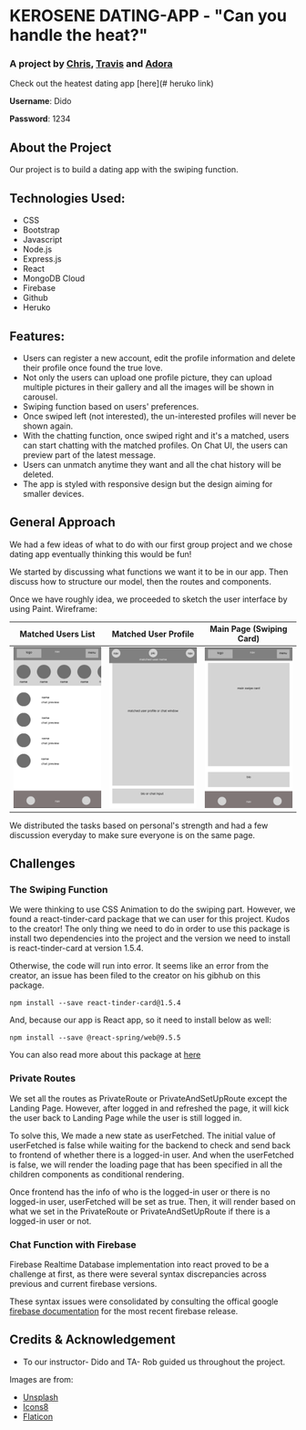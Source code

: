 # KEROSENE DATING-APP - "Can you handle the heat?"
### A project by [Chris](https://github.com/ChristopherHendrickson), [Travis](https://github.com/Travis-Esselink) and [Adora](https://github.com/AdoraWyne)

Check out the heatest dating app [here](# heruko link)

**Username**: Dido

**Password**: 1234

## About the Project
Our project is to build a dating app with the swiping function.

## Technologies Used:
* CSS
* Bootstrap
* Javascript
* Node.js
* Express.js
* React
* MongoDB Cloud
* Firebase
* Github
* Heruko

## Features:
* Users can register a new account, edit the profile information and delete their profile once found the true love. 
* Not only the users can upload one profile picture, they can upload multiple pictures in their gallery and all the images will be shown in carousel.
* Swiping function based on users' preferences.
* Once swiped left (not interested), the un-interested profiles will never be shown again.
* With the chatting function, once swiped right and it's a matched, users can start chatting with the matched profiles. On Chat UI, the users can preview part of the latest message.
* Users can unmatch anytime they want and all the chat history will be deleted. 
* The app is styled with responsive design but the design aiming for smaller devices.

## General Approach
We had a few ideas of what to do with our first group project and we chose dating app eventually thinking this would be fun!

We started by discussing what functions we want it to be in our app. Then discuss how to structure our model, then the routes and components. 

Once we have roughly idea, we proceeded to sketch the user interface by using Paint.
Wireframe:

Matched Users List         |  Matched User Profile     | Main Page (Swiping Card) |
:-------------------------:|:-------------------------:|:-------------------------:
![](./client/src/images/matched-user-list.png) | ![](./client/src/images/matched-user-profile-chat.png)| ![](./client/src/images/main-swipe-card.png) |

We distributed the tasks based on personal's strength and had a few discussion everyday to make sure everyone is on the same page.

## Challenges
### The Swiping Function
We were thinking to use CSS Animation to do the swiping part. However, we found a react-tinder-card package that we can user for this project. Kudos to the creator!
The only thing we need to do in order to use this package is install two dependencies into the project and the version we need to install is react-tinder-card at version 1.5.4. 

Otherwise, the code will run into error. It seems like an error from the creator, an issue has been filed to the creator on his gibhub on this package.
```
npm install --save react-tinder-card@1.5.4
```
And, because our app is React app, so it need to install below as well:
```
npm install --save @react-spring/web@9.5.5
```
You can also read more about this package at [here](https://www.npmjs.com/package/react-tinder-card)

### Private Routes
We set all the routes as PrivateRoute or PrivateAndSetUpRoute except the Landing Page. However, after logged in and refreshed the page, it will kick the user back to Landing Page while the user is still logged in. 

To solve this, We made a new state as userFetched. The initial value of userFetched is false while waiting for the backend to check and send back to frontend of whether there is a logged-in user. And when the userFetched is false, we will render the loading page that has been specified in all the children components as conditional rendering. 

Once frontend has the info of who is the logged-in user or there is no logged-in user, userFetched will be set as true. Then, it will render based on what we set in the PrivateRoute or PrivateAndSetUpRoute if there is a logged-in user or not.

### Chat Function with Firebase
Firebase Realtime Database implementation into react proved to be a challenge at first,  as there were several syntax discrepancies across previous and current firebase versions. 

These syntax issues were consolidated by consulting the offical google [firebase documentation](https://firebase.google.com/docs/web/modular-upgrade) for the most recent firebase release.

## Credits & Acknowledgement
* To our instructor- Dido and TA- Rob guided us throughout the project.

Images are from:
* [Unsplash](https://unsplash.com/)
* [Icons8](https://icons8.com/)
* [Flaticon](https://www.flaticon.com/)

